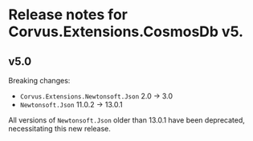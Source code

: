 # Release notes for Corvus.Extensions.CosmosDb v5.

## v5.0

Breaking changes:

* `Corvus.Extensions.Newtonsoft.Json` 2.0 -> 3.0
* `Newtonsoft.Json` 11.0.2 -> 13.0.1

All versions of `Newtonsoft.Json` older than 13.0.1 have been deprecated, necessitating this new release.